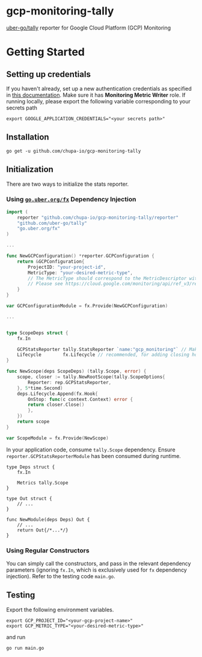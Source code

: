 # gcp-monitoring-tally
[uber-go/tally](https://github.com/uber-go/tally) reporter for Google Cloud Platform (GCP) Monitoring

# Getting Started

## Setting up credentials
If you haven't already, set up a new authentication credentials as specified in [this documentation](https://cloud.google.com/docs/authentication/production). Make sure it has **Monitoring Metric Writer** role.
If running locally, please export the following variable corresponding to your secrets path
```
export GOOGLE_APPLICATION_CREDENTIALS="<your secrets path>"
```

## Installation
```
go get -u github.com/chupa-io/gcp-monitoring-tally
```

## Initialization
There are two ways to initialize the stats reporter.

### Using [`go.uber.org/fx`](go.uber.org/fx) Dependency Injection
```go
import (
    reporter "github.com/chupa-io/gcp-monitoring-tally/reporter"
    "github.com/uber-go/tally"
	"go.uber.org/fx"
)

...

func NewGCPConfiguration() *reporter.GCPConfiguration {
    return &GCPConfiguration{
        ProjectID: "your-project-id",
        MetricType: "your-desired-metric-type",
        // The MetricType should correspond to the MetricDescriptor with MetricKind equal to GAUGE type
        // Please see https://cloud.google.com/monitoring/api/ref_v3/rest/v3/projects.metricDescriptors#MetricDescriptor
    }
}

var GCPConfigurationModule = fx.Provide(NewGCPConfiguration)

...


type ScopeDeps struct {
    fx.In

    GCPStatsReporter tally.StatsReporter `name:"gcp_monitoring"` // Make sure to have this tag
    Lifecycle        fx.Lifecycle // recommended, for adding closing hooks
}

func NewScope(deps ScopeDeps) (tally.Scope, error) {
    scope, closer := tally.NewRootScope(tally.ScopeOptions{
		Reporter: rep.GCPStatsReporter,
	}, 5*time.Second)
    deps.Lifecycle.Append(fx.Hook{
        OnStop: func(c context.Context) error {
        return closer.Close()
        },
	})
    return scope
}

var ScopeModule = fx.Provide(NewScope)
```

In your application code, consume `tally.Scope` dependency. Ensure `reporter.GCPStatsReporterModule` has been consumed during runtime.

```golang
type Deps struct {
    fx.In

    Metrics tally.Scope
}

type Out struct {
    // ...
}

func NewModule(deps Deps) Out {
    // ... 
    return Out{/*...*/}
}
```

### Using Regular  Constructors
You can simply call the constructors, and pass in the relevant dependency parameters (ignoring `fx.In`, which is exclusively used for `fx` dependency injection). Refer to the testing code `main.go`.

## Testing
Export the following environment variables. 
```
export GCP_PROJECT_ID="<your-gcp-project-name>"
export GCP_METRIC_TYPE="<your-desired-metric-type>"
```
and run 
```
go run main.go
```